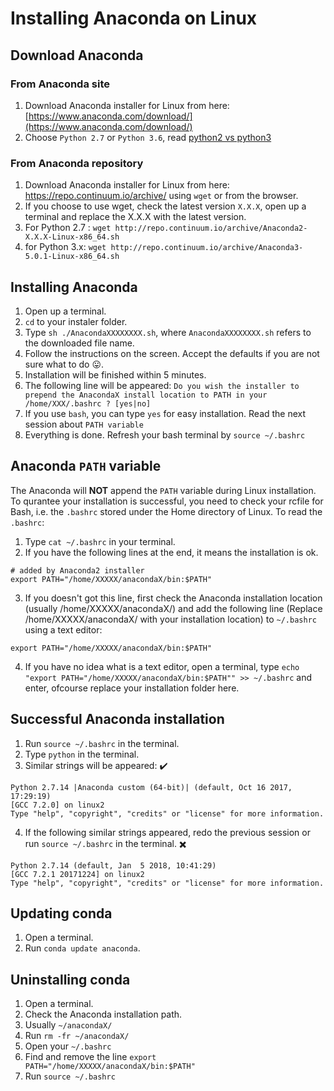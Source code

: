 # Installing Anaconda on Linux

## Download Anaconda

### From Anaconda site
1. Download Anaconda installer for Linux from here: [https://www.anaconda.com/download/](https://www.anaconda.com/download/)
2. Choose ``Python 2.7`` or ``Python 3.6``, read
[python2 vs python3](./python2-vs-python3.md)

### From Anaconda repository
1. Download Anaconda installer for Linux from here: https://repo.continuum.io/archive/ using ``wget``
or from the browser.
2. If you choose to use wget, check the latest version ``X.X.X``, open up a terminal and replace the X.X.X with the latest version.
3. For Python 2.7 :
``wget http://repo.continuum.io/archive/Anaconda2-X.X.X-Linux-x86_64.sh``
4. for Python 3.x:
``wget http://repo.continuum.io/archive/Anaconda3-5.0.1-Linux-x86_64.sh``

## Installing Anaconda
1. Open up a terminal.
2. ``cd`` to your instaler folder.
3. Type ``sh ./AnacondaXXXXXXXX.sh``, where ``AnacondaXXXXXXXX.sh`` refers to the downloaded file name.
4. Follow the instructions on the screen. Accept the
defaults if you are not sure what to do :stuck_out_tongue:.
5. Installation will be finished within 5 minutes.
6. The following line will be appeared:
``Do you wish the installer to prepend the AnacondaX install location to PATH in your /home/XXX/.bashrc ? [yes|no]``
7. If you use ``bash``, you can type ``yes`` for easy installation. Read the next session about ``PATH variable``
8. Everything is done. Refresh your bash terminal by ``source ~/.bashrc`` 

## Anaconda ``PATH`` variable
The Anaconda will **NOT** append the ``PATH`` variable during Linux installation. To qurantee your installation is successful, you need to check your rcfile for Bash, i.e. the ``.bashrc`` stored under the Home directory of Linux. To read the ``.bashrc``:
1. Type ``cat ~/.bashrc`` in your terminal.
2. If you have the following lines at the end, it means the installation is ok.
```
# added by Anaconda2 installer
export PATH="/home/XXXXX/anacondaX/bin:$PATH"
```
3. If you doesn't got this line, first check the Anaconda installation location (usually /home/XXXXX/anacondaX/) and add the following line (Replace /home/XXXXX/anacondaX/ with your installation location) to ``~/.bashrc`` using a text editor:
```
export PATH="/home/XXXXX/anacondaX/bin:$PATH"
```
4. If you have no idea what is a text editor, open a terminal,
type ``echo "export PATH="/home/XXXXX/anacondaX/bin:$PATH"" >> ~/.bashrc`` and enter, ofcourse replace your installation folder here.

## Successful Anaconda installation
1. Run ``source ~/.bashrc`` in the terminal.
2. Type ``python`` in the terminal.
3. Similar strings will be appeared: :heavy_check_mark:
```
Python 2.7.14 |Anaconda custom (64-bit)| (default, Oct 16 2017, 17:29:19) 
[GCC 7.2.0] on linux2
Type "help", "copyright", "credits" or "license" for more information. 
```
4. If the following similar strings appeared, redo the previous session or run ``source ~/.bashrc`` in the terminal. :heavy_multiplication_x:
```
Python 2.7.14 (default, Jan  5 2018, 10:41:29) 
[GCC 7.2.1 20171224] on linux2
Type "help", "copyright", "credits" or "license" for more information.
```

## Updating conda

1. Open a terminal.
2. Run ``conda update anaconda``.

## Uninstalling conda

1. Open a terminal.
2. Check the Anaconda installation path.
3. Usually ``~/anacondaX/``
4. Run ``rm -fr ~/anacondaX/``
5. Open your ``~/.bashrc``
6. Find and remove the line ``export PATH="/home/XXXXX/anacondaX/bin:$PATH"``
7. Run ``source ~/.bashrc``